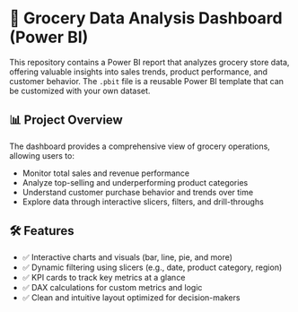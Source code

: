 # 🛒 Grocery Data Analysis Dashboard (Power BI)

This repository contains a Power BI report that analyzes grocery store data, offering valuable insights into sales trends, product performance, and customer behavior. The `.pbit` file is a reusable Power BI template that can be customized with your own dataset.

## 📊 Project Overview

The dashboard provides a comprehensive view of grocery operations, allowing users to:

- Monitor total sales and revenue performance
- Analyze top-selling and underperforming product categories
- Understand customer purchase behavior and trends over time
- Explore data through interactive slicers, filters, and drill-throughs

## 🛠 Features

- ✅ Interactive charts and visuals (bar, line, pie, and more)
- ✅ Dynamic filtering using slicers (e.g., date, product category, region)
- ✅ KPI cards to track key metrics at a glance
- ✅ DAX calculations for custom metrics and logic
- ✅ Clean and intuitive layout optimized for decision-makers

